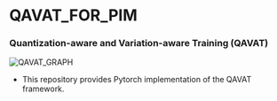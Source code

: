 # QAVAT_FOR_PIM
### Quantization-aware and Variation-aware Training (QAVAT)
![QAVAT_GRAPH]()
- This repository provides Pytorch implementation of the QAVAT framework. 
